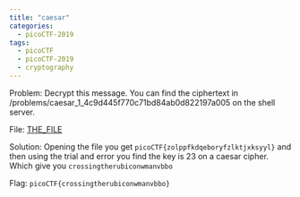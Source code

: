 ```yaml
---
title: "caesar"
categories:
  - picoCTF-2019
tags:
  - picoCTF
  - picoCTF-2019
  - cryptography
---
```


Problem: Decrypt this message. You can find the ciphertext in /problems/caesar_1_4c9d445f770c71bd84ab0d822197a005 on the shell server.

File: [THE_FILE](https://github.com/Yorzaren/ctf/raw/master/picoCTF-2019/problem-files/caesar "Download file")

Solution: Opening the file you get ```picoCTF{zolppfkdqeboryfzlktjxksyyl}``` and then using the trial and error you find the key is 23 on a caesar cipher. Which give you ```crossingtherubiconwmanvbbo```

Flag: ```picoCTF{crossingtherubiconwmanvbbo}```
